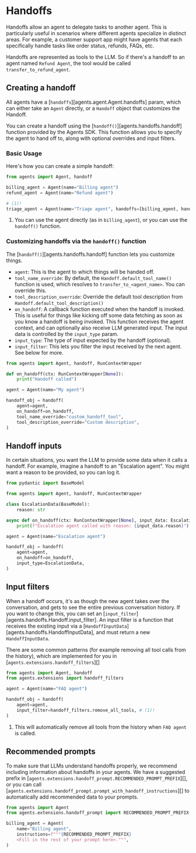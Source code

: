 # Handoffs

Handoffs allow an agent to delegate tasks to another agent. This is particularly useful in scenarios where different agents specialize in distinct areas. For example, a customer support app might have agents that each specifically handle tasks like order status, refunds, FAQs, etc.

Handoffs are represented as tools to the LLM. So if there's a handoff to an agent named `Refund Agent`, the tool would be called `transfer_to_refund_agent`.

## Creating a handoff

All agents have a [`handoffs`][agents.agent.Agent.handoffs] param, which can either take an `Agent` directly, or a `Handoff` object that customizes the Handoff.

You can create a handoff using the [`handoff()`][agents.handoffs.handoff] function provided by the Agents SDK. This function allows you to specify the agent to hand off to, along with optional overrides and input filters.

### Basic Usage

Here's how you can create a simple handoff:

```python
from agents import Agent, handoff

billing_agent = Agent(name="Billing agent")
refund_agent = Agent(name="Refund agent")

# (1)!
triage_agent = Agent(name="Triage agent", handoffs=[billing_agent, handoff(refund_agent)])
```

1. You can use the agent directly (as in `billing_agent`), or you can use the `handoff()` function.

### Customizing handoffs via the `handoff()` function

The [`handoff()`][agents.handoffs.handoff] function lets you customize things.

-   `agent`: This is the agent to which things will be handed off.
-   `tool_name_override`: By default, the `Handoff.default_tool_name()` function is used, which resolves to `transfer_to_<agent_name>`. You can override this.
-   `tool_description_override`: Override the default tool description from `Handoff.default_tool_description()`
-   `on_handoff`: A callback function executed when the handoff is invoked. This is useful for things like kicking off some data fetching as soon as you know a handoff is being invoked. This function receives the agent context, and can optionally also receive LLM generated input. The input data is controlled by the `input_type` param.
-   `input_type`: The type of input expected by the handoff (optional).
-   `input_filter`: This lets you filter the input received by the next agent. See below for more.

```python
from agents import Agent, handoff, RunContextWrapper

def on_handoff(ctx: RunContextWrapper[None]):
    print("Handoff called")

agent = Agent(name="My agent")

handoff_obj = handoff(
    agent=agent,
    on_handoff=on_handoff,
    tool_name_override="custom_handoff_tool",
    tool_description_override="Custom description",
)
```

## Handoff inputs

In certain situations, you want the LLM to provide some data when it calls a handoff. For example, imagine a handoff to an "Escalation agent". You might want a reason to be provided, so you can log it.

```python
from pydantic import BaseModel

from agents import Agent, handoff, RunContextWrapper

class EscalationData(BaseModel):
    reason: str

async def on_handoff(ctx: RunContextWrapper[None], input_data: EscalationData):
    print(f"Escalation agent called with reason: {input_data.reason}")

agent = Agent(name="Escalation agent")

handoff_obj = handoff(
    agent=agent,
    on_handoff=on_handoff,
    input_type=EscalationData,
)
```

## Input filters

When a handoff occurs, it's as though the new agent takes over the conversation, and gets to see the entire previous conversation history. If you want to change this, you can set an [`input_filter`][agents.handoffs.Handoff.input_filter]. An input filter is a function that receives the existing input via a [`HandoffInputData`][agents.handoffs.HandoffInputData], and must return a new `HandoffInputData`.

There are some common patterns (for example removing all tool calls from the history), which are implemented for you in [`agents.extensions.handoff_filters`][]

```python
from agents import Agent, handoff
from agents.extensions import handoff_filters

agent = Agent(name="FAQ agent")

handoff_obj = handoff(
    agent=agent,
    input_filter=handoff_filters.remove_all_tools, # (1)!
)
```

1. This will automatically remove all tools from the history when `FAQ agent` is called.

## Recommended prompts

To make sure that LLMs understand handoffs properly, we recommend including information about handoffs in your agents. We have a suggested prefix in [`agents.extensions.handoff_prompt.RECOMMENDED_PROMPT_PREFIX`][], or you can call [`agents.extensions.handoff_prompt.prompt_with_handoff_instructions`][] to automatically add recommended data to your prompts.

```python
from agents import Agent
from agents.extensions.handoff_prompt import RECOMMENDED_PROMPT_PREFIX

billing_agent = Agent(
    name="Billing agent",
    instructions=f"""{RECOMMENDED_PROMPT_PREFIX}
    <Fill in the rest of your prompt here>.""",
)
```